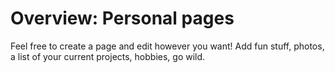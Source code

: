 # Overview: Personal pages

Feel free to create a page and edit however you want! Add fun stuff, photos,
a list of your current projects, hobbies, go wild.